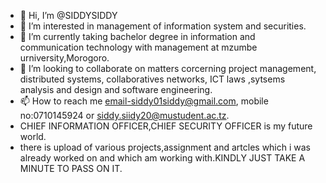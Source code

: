 - 👋 Hi, I’m @SIDDYSIDDY
- 👀 I’m interested in management of information system and securities.
- 🌱 I’m currently taking bachelor degree in information and communication technology with management at mzumbe urniversity,Morogoro.
- 💞️ I’m looking to collaborate on matters corcerning project management, distributed systems, collaboratives networks, ICT laws ,sytsems analysis and design and software engineering.
- 📫 How to reach me email-siddy01siddy@gmail.com, mobile no:0710145924 or siddy.siidy20@mustudent.ac.tz.
- CHIEF INFORMATION OFFICER,CHIEF SECURITY OFFICER is my future world.
- there is upload of various projects,assignment and artcles which i was already worked on and which am working with.KINDLY JUST TAKE A MINUTE TO PASS ON IT.
<!---
SIDDYSIDDY/SIDDYSIDDY is a ✨ special ✨ repository because its `README.md` (this file) appears on your GitHub profile.
You can click the Preview link to take a look at your changes.
--->

